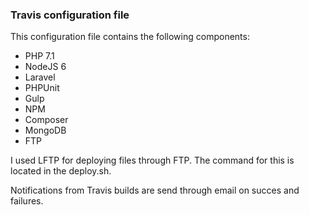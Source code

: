 ### Travis configuration file ###

This configuration file contains the following components:

- PHP 7.1
- NodeJS 6
- Laravel
- PHPUnit
- Gulp
- NPM
- Composer
- MongoDB
- FTP

I used LFTP for deploying files through FTP. The command for this is located in the deploy.sh.

Notifications from Travis builds are send through email on succes and failures.
